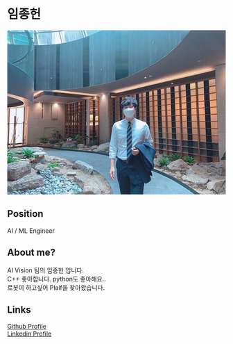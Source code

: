 # 임종헌

![메인 이미지](/assets/vision/jongheon.jpg)

## Position

AI / ML Engineer<br>

## About me?

AI Vision 팀의 임종헌 입니다.<br>
C++ 좋아합니다. python도 좋아해요..<br>
로봇이 하고싶어 Plaif을 찾아왔습니다.<br>

## Links

[Github Profile](https://github.com/kkgzsprov)<br>
[Linkedin Profile](https://www.linkedin.com/in/jong-heon-lim-6a7739173)<br>
